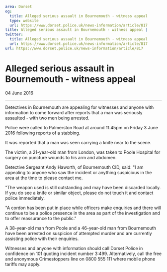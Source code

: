 ```yaml
area: Dorset
og:
  title: Alleged serious assault in Bournemouth - witness appeal
  type: website
  url: https://www.dorset.police.uk/news-information/article/817
title: Alleged serious assault in Bournemouth - witness appeal |
twitter:
  title: Alleged serious assault in Bournemouth - witness appeal
  url: https://www.dorset.police.uk/news-information/article/817
url: https://www.dorset.police.uk/news-information/article/817
```

# Alleged serious assault in Bournemouth - witness appeal

04 June 2016

* * *

Detectives in Bournemouth are appealing for witnesses and anyone with information to come forward after reports that a man was seriously assaulted - with two men being arrested.

Police were called to Palmerston Road at around 11.45pm on Friday 3 June 2016 following reports of a stabbing.

It was reported that a man was seen carrying a knife near to the scene.

The victim, a 21-year-old man from London, was taken to Poole Hospital for surgery on puncture wounds to his arm and abdomen.

Detective Sergeant Andy Haworth, of Bournemouth CID, said: "I am appealing to anyone who saw the incident or anything suspicious in the area at the time to please contact me.

"The weapon used is still outstanding and may have been discarded locally. If you do see a knife or similar object, please do not touch it and contact police immediately.

"A cordon has been put in place while officers make enquiries and there will continue to be a police presence in the area as part of the investigation and to offer reassurance to the public."

A 38-year-old man from Poole and a 46-year-old man from Bournemouth have been arrested on suspicion of attempted murder and are currently assisting police with their enquiries.

Witnesses and anyone with information should call Dorset Police in confidence on 101 quoting incident number 3:499. Alternatively, call the free and anonymous Crimestoppers line on 0800 555 111 where mobile phone tariffs may apply.
